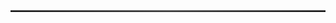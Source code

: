 <html>
<style>
hr {
  border: none;
  border-top: 1px solid rgba(255,255,255,.3);
  border-bottom: 1px solid rgba(0,0,0,.08);
  margin: 2.5em 0;
  position: relative;
}
hr:before,hr:after {
  content: '';
  position: absolute;
  bottom:0px;
  height: 5em;
  width: 100%;
  background: radial-gradient(ellipse at bottom, rgba(255,255,255,0.35) 0%,rgba(255,255,255,0) 70%);
  z-index:0;
}
hr:after {
  top:0px;
  bottom:auto;
  height: 1.5em;
  background: radial-gradient(ellipse at top, rgba(0,0,0,0.06) 0%,rgba(0,0,0,0) 70%);
}
</style>
<hr>
</html>